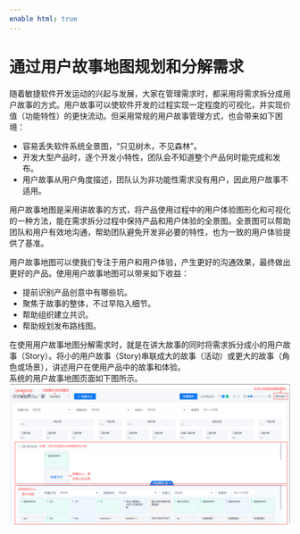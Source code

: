 ```yaml
---
enable html: true
---
```

# 通过用户故事地图规划和分解需求

随着敏捷软件开发运动的兴起与发展，大家在管理需求时，都采用将需求拆分成用户故事的方式。用户故事可以使软件开发的过程实现一定程度的可视化，并实现价值（功能特性）的更快流动。但采用常规的用户故事管理方式，也会带来如下困境：
* 容易丢失软件系统全景图，“只见树木，不见森林”。
* 开发大型产品时，逐个开发小特性，团队会不知道整个产品何时能完成和发布。
* 用户故事从用户角度描述，团队认为非功能性需求没有用户，因此用户故事不适用。


用户故事地图是采用讲故事的方式，将产品使用过程中的用户体验图形化和可视化的一种方法，能在需求拆分过程中保持产品和用户体验的全景图。全景图可以帮助团队和用户有效地沟通，帮助团队避免开发非必要的特性，也为一致的用户体验提供了基准。

用户故事地图可以使我们专注于用户和用户体验，产生更好的沟通效果，最终做出更好的产品。使用用户故事地图可以带来如下收益：
* 提前识别产品创意中有哪些坑。
* 聚焦于故事的整体，不过早陷入细节。
* 帮助组织建立共识。
* 帮助规划发布路线图。

在使用用户故事地图分解需求时，就是在讲大故事的同时将需求拆分成小的用户故事（Story）。将小的用户故事（Story)串联成大的故事（活动）或更大的故事（角色或场景），讲述用户在使用产品中的故事和体验。         
系统的用户故事地图页面如下图所示。
<img src="fig/故事地图-界面介绍.png" style="zoom:50%">



